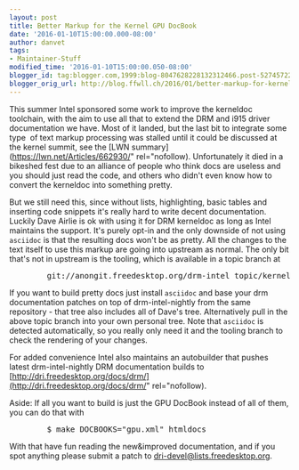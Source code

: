 ```yaml
---
layout: post
title: Better Markup for the Kernel GPU DocBook
date: '2016-01-10T15:00:00.000-08:00'
author: danvet
tags:
- Maintainer-Stuff
modified_time: '2016-01-10T15:00:00.050-08:00'
blogger_id: tag:blogger.com,1999:blog-8047628228132312466.post-5274572225825971862
blogger_orig_url: http://blog.ffwll.ch/2016/01/better-markup-for-kernel-gpu-docbook.html
---
```


This summer Intel sponsored some work to improve the kerneldoc toolchain, with the aim to use all that to extend the DRM and i915 driver documentation we have. Most of it landed, but the last bit to integrate some type&nbsp; of text markup processing was stalled until it could be discussed at the kernel summit, see the  [LWN summary](https://lwn.net/Articles/662930/" rel="nofollow). Unfortunately it died in a bikeshed fest due to an alliance of people who think docs are useless and you should just read the code, and others who didn't even know how to convert the kerneldoc into something pretty.



But we still need this, since without lists, highlighting, basic tables and inserting code snippets it's really hard to write decent documentation. Luckily Dave Airlie is ok with using it for DRM kerneldoc as long as Intel maintains the support. It's purely opt-in and the only downside of not using <code>asciidoc</code> is that the resulting docs won't be as pretty. All the changes to the text itself to use this markup are going into upstream as normal. The only bit that's not in upstream is the tooling, which is available in a topic branch at



<pre>        git://anongit.freedesktop.org/drm-intel topic/kerneldoc</pre>



If you want to build pretty docs just install <code>asciidoc</code> and base your drm documentation patches on top of drm-intel-nightly from the same repository - that tree also includes all of Dave's tree. Alternatively pull in the above topic branch into your own personal tree.  Note that <code>asciidoc</code> is detected automatically, so you really only need it and the tooling branch to check the rendering of your changes.



For added convenience Intel also maintains an autobuilder that pushes latest drm-intel-nightly DRM documentation builds to      [http://dri.freedesktop.org/docs/drm/](http://dri.freedesktop.org/docs/drm/" rel="nofollow).



Aside: If all you want to build is just the GPU DocBook instead of all of them, you can do that with



<pre>        $ make DOCBOOKS="gpu.xml" htmldocs</pre>

With that have fun reading the new&amp;improved documentation, and if you spot anything please submit a patch to dri-devel@lists.freedesktop.org. 